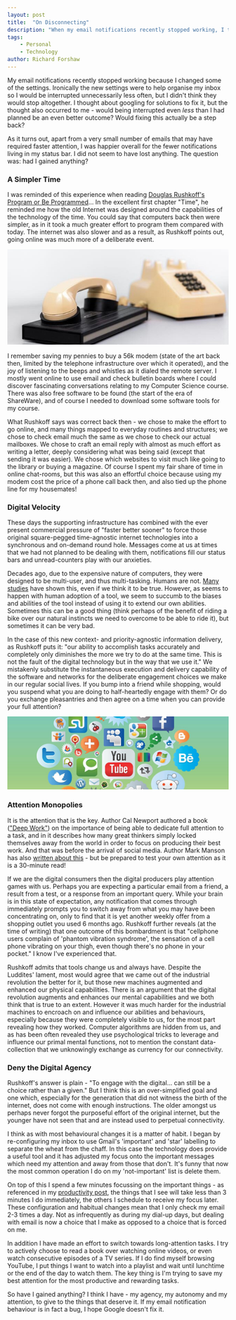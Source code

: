 ```yaml
---
layout: post
title:  "On Disconnecting"
description: "When my email notifications recently stopped working, I thought about googling for solutions to fix it, but the thought also occurred to me - would being interrupted even _less_ than I had planned be an even better outcome? Would fixing this actually be a step back?"
tags:
    - Personal
    - Technology
author: Richard Forshaw
---
```


My email notifications recently stopped working because I changed some of the settings. Ironically the new settings were to help organise my inbox so I would be interrupted unnecessarily less often, but I didn't think they would stop altogether. I thought about googling for solutions to fix it, but the thought also occurred to me - would being interrupted even _less_ than I had planned be an even better outcome? Would fixing this actually be a step back?

As it turns out, apart from a very small number of emails that may have required faster attention, I was happier overall for the fewer notifications living in my status bar. I did not seem to have lost anything. The question was: had I gained anything?

### A Simpler Time

I was reminded of this experience when reading [Douglas Rushkoff's Program or Be Programmed](https://www.goodreads.com/book/show/9408311-program-or-be-programmed)... In the excellent first chapter "Time", he reminded me how the old Internet was designed around the capabilities of the technology of the time. You could say that computers back then were simpler, as in it took a much greater effort to program them compared with today. The internet was also slower and as a result, as Rushkoff points out, going online was much more of a deliberate event.

![Old modem](images/Dialup.jpg)

I remember saving my pennies to buy a 56k modem (state of the art back then, limited by the telephone infrastructure over which it operated), and the joy of listening to the beeps and whistles as it dialed the remote server. I mostly went online to use email and check bulletin boards where I could discover fascinating conversations relating to my Computer Science course. There was also free software to be found (the start of the era of ShareWare), and of course I needed to download some software tools for my course.

What Rushkoff says was correct back then - we chose to make the effort to go online, and many things mapped to everyday routines and structures; we chose to check email much the same as we chose to check our actual mailboxes. We chose to craft an email reply with almost as much effort as writing a letter, deeply considering what was being said (except that sending it was easier). We chose which websites to visit much like going to the library or buying a magazine. Of course I spent my fair share of time in online chat-rooms, but this was also an effortful choice because using my modem cost the price of a phone call back then, and also tied up the phone line for my housemates!

### Digital Velocity

These days the supporting infrastructure has combined with the ever present commercial pressure of "faster better sooner" to force those original square-pegged time-agnostic internet technologies into a synchronous and on-demand round hole. Messages come at us at times that we had not planned to be dealing with them, notifications fill our status bars and unread-counters play with our anxieties.

Decades ago, due to the expensive nature of computers, they were designed to be multi-user, and thus multi-tasking. Humans are not. [Many studies](https://www.npr.org/2008/10/02/95256794/think-youre-multitasking-think-again) have shown this, even if we think it to be true. However, as seems to happen with human adoption of a tool, we seem to succumb to the biases and abilities of the tool instead of using it to extend our own abilities. Sometimes this can be a good thing (think perhaps of the benefit of riding a bike over our natural instincts we need to overcome to be able to ride it), but sometimes it can be very bad.

In the case of this new context- and priority-agnostic information delivery, as Rushkoff puts it: "our ability to accomplish tasks accurately and completely only diminishes the more we try to do at the same time. This is not the fault of the digital technology but in the way that we use it." We mistakenly substitute the instantaneous execution and delivery capability of the software and networks for the deliberate engagement choices we make in our regular social lives. If you bump into a friend while shopping, would you suspend what you are doing to half-heartedly engage with them? Or do you exchange pleasantries and then agree on a time when you can provide your full attention?

![Social Media](images/Social-Media-Icons.jpg)

### Attention Monopolies

It is the attention that is the key. Author Cal Newport authored a book (["Deep Work"](https://www.goodreads.com/book/show/25744928-deep-work)) on the importance of being able to dedicate full attention to a task, and in it describes how many great thinkers simply locked themselves away from the world in order to focus on producing their best work. And that was before the arrival of social media. Author Mark Manson has also [written about this](https://markmanson.net/attention-diet) - but be prepared to test your own attention as it is a 30-minute read!

If we are the digital consumers then the digital producers play attention games with us. Perhaps you are expecting a particular email from a friend, a result from a test, or a response from an important query. While your brain is in this state of expectation, any notification that comes through immediately prompts you to switch away from what you may have been concentrating on, only to find that it is yet another weekly offer from a shopping outlet you used 6 months ago. Rushkoff further reveals (at the time of writing) that one outcome of this bombardment is that "cellphone users complain of 'phantom vibration syndrome', the sensation of a cell phone vibrating on your thigh, even though there's no phone in your pocket." I know I've experienced that.

Rushkoff admits that tools change us and always have. Despite the Luddites' lament, most would agree that we came out of the industrial revolution the better for it, but those new machines augmented and enhanced our physical capabilities. There is an argument that the digital revolution augments and enhances our mental capabilities and we both think that is true to an extent. However it was much harder for the industrial machines to encroach on and influence our abilities and behaviours, especially because they were completely visible to us, for the most part revealing how they worked. Computer algorithms are hidden from us, and as has been often revealed they use psychological tricks to leverage and influence our primal mental functions, not to mention the constant data-collection that we unknowingly exchange as currency for our connectivity.

### Deny the Digital Agency

Rushkoff's answer is plain - "To engage with the digital... can still be a choice rather than a given." But I think this is an over-simplified goal and one which, especially for the generation that did not witness the birth of the internet, does not come with enough instructions. The older amongst us perhaps never forgot the purposeful effort of the original internet, but the younger have not seen that and are instead used to perpetual connectivity.

I think as with most behavioural changes it is a matter of habit. I began by re-configuring my inbox to use Gmail's 'important' and 'star' labelling to separate the wheat from the chaff. In this case the technology does provide a useful tool and it has adjusted my focus onto the important messages which need my attention and away from those that don't. It's funny that now the most common operation I do on my 'not-important' list is delete them.

On top of this I spend a few minutes focussing on the important things - as referenced in my [productivity post](./2022-09-08-productivity-and-agile.markdown), the things that I see will take less than 3 minutes I do immediately, the others I schedule to receive my focus later. These configuration and habitual changes mean that I only check my email 2-3 times a day. Not as infrequently as during my dial-up days, but dealing with email is now a choice that I make as opposed to a choice that is forced on me.

In addition I have made an effort to switch towards long-attention tasks. I try to actively choose to read a book over watching online videos, or even watch consecutive episodes of a TV series. If I do find myself browsing YouTube, I put things I want to watch into a playlist and wait until lunchtime or the end of the day to watch them. The key thing is I'm trying to save my best attention for the most productive and rewarding tasks.

So have I gained anything? I think I have - my agency, my autonomy and my attention, to give to the things that deserve it. If my email notification behaviour is in fact a bug, I hope Google doesn't fix it.

